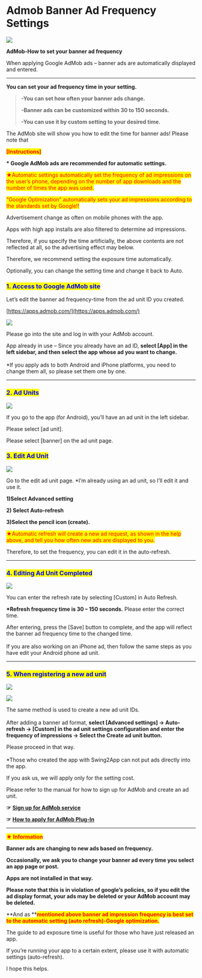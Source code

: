 # Admob Banner Ad Frequency Settings

![](https://support.swing2app.com/wp-content/uploads/2018/10/ad\_freq.png)

**AdMob-How to set your banner ad frequency**

When applying Google AdMob ads – banner ads are automatically displayed and entered.

***

**You can set your ad frequency time in your setting.**&#x20;

> **-You can set how often your banner ads change.**
>
> **-Banner ads can be customized within 30 to 150 seconds.**
>
> **-You can use it by custom setting to your desired time.**

The AdMob site will show you how to edit the time for banner ads! Please note that

<mark style="color:red;">**\[Instructions]**</mark>

**\* Google AdMob ads are recommended for automatic settings.**

<mark style="color:red;">★Automatic settings automatically set the frequency of ad impressions on the user’s phone, depending on the number of app downloads and the number of times the app was used.</mark>

<mark style="color:red;">“Google Optimization” automatically sets your ad impressions according to the standards set by Google!!</mark>

Advertisement change as often on mobile phones with the app.

Apps with high app installs are also filtered to determine ad impressions.

Therefore, if you specify the time artificially, the above contents are not reflected at all, so the advertising effect may below.

Therefore, we recommend setting the exposure time automatically.

Optionally, you can change the setting time and change it back to Auto.



### <mark style="color:blue;">**1. Access to Google AdMob site**</mark>

Let’s edit the banner ad frequency-time from the ad unit ID you created.

[https://apps.admob.com/](https://apps.admob.com/)

![](https://support.swing2app.com/wp-content/uploads/2018/10/ad36.png)

Please go into the site and log in with your AdMob account.

App already in use – Since you already have an ad ID, **select \[App] in the left sidebar, and then select the app whose ad you want to change.**\
\
\*If you apply ads to both Android and iPhone platforms, you need to change them all, so please set them one by one.

***

### <mark style="color:blue;">**2. Ad Units**</mark>

![](https://support.swing2app.com/wp-content/uploads/2018/10/ad37.png)

If you go to the app (for Android), you’ll have an ad unit in the left sidebar.&#x20;

Please select \[ad unit].

Please select \[banner] on the ad unit page.&#x20;



### <mark style="color:blue;">**3. Edit Ad Unit**</mark>

![](https://support.swing2app.com/wp-content/uploads/2018/10/ad38.png)

Go to the edit ad unit page. \*I’m already using an ad unit, so I’ll edit it and use it.

**1)Select Advanced setting**

**2) Select Auto-refresh**

**3)Select the pencil icon (create).**

<mark style="color:red;">★Automatic refresh will create a new ad request, as shown in the help above, and tell you how often new ads are displayed to you.</mark>

Therefore, to set the frequency, you can edit it in the auto-refresh.

***

### <mark style="color:blue;">**4. Editing Ad Unit Completed**</mark>

![](https://support.swing2app.com/wp-content/uploads/2018/10/ad39.png)

You can enter the refresh rate by selecting \[Custom] in Auto Refresh.

**\*Refresh frequency time is 30 – 150 seconds.** Please enter the correct time.&#x20;

After entering, press the \[Save] button to complete, and the app will reflect the banner ad frequency time to the changed time.\
\
If you are also working on an iPhone ad, then follow the same steps as you have edit your Android phone ad unit.

***

### <mark style="color:blue;">**5. When registering a new ad unit**</mark>

![](https://support.swing2app.com/wp-content/uploads/2018/10/ad31.png)

![](https://support.swing2app.com/wp-content/uploads/2018/10/ad40.png)

The same method is used to create a new ad unit IDs.\
\
After adding a banner ad format, **select \[Advanced settings] → Auto-refresh  → \[Custom] in the ad unit settings configuration and enter the frequency of impressions  → Select the Create ad unit button.**

Please proceed in that way. \
\
\*Those who created the app with Swing2App can not put ads directly into the app.

If you ask us, we will apply only for the setting cost.

Please refer to the manual for how to sign up for AdMob and create an ad unit.

**☞** [**Sign up for AdMob service**](admob-register.md)

**☞** [**How to apply for AdMob Plug-In**](admob-plugin-apply.md)

***

<mark style="color:red;">**★ Information**</mark>

**Banner ads are changing to new ads based on frequency.**&#x20;

**Occasionally, we ask you to change your banner ad every time you select an app page or post.**

**Apps are not installed in that way.**&#x20;

**Please note that this is in violation of google’s policies, so if you edit the ad display format, your ads may be deleted or your AdMob account may be deleted.**

**And as **<mark style="color:red;">**mentioned above banner ad impression frequency is best set to the automatic setting (auto refresh)-Google optimization.**</mark>

The guide to ad exposure time is useful for those who have just released an app.

If you’re running your app to a certain extent, please use it with automatic settings (auto-refresh).

I hope this helps.
